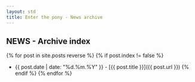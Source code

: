 ```yaml
---
layout: std
title: Enter the pony - News archive
---
```


<div class="page-header">
 <h2>NEWS - Archive index</h2>
</div>

{% for post in site.posts reverse %}
{% if post.index != false %}
* {{ post.date | date: "%d.%m.%Y" }} - [{{ post.title }}]({{ post.url }})
{% endif %}
{% endfor %}
